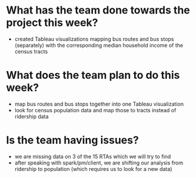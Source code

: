 # What has the team done towards the project this week?
- created Tableau visualizations mapping bus routes and bus stops (separately) with the corresponding median household income of the census tracts

# What does the team plan to do this week?
- map bus routes and bus stops together into one Tableau visualization
- look for census population data and map those to tracts instead of ridership data

# Is the team having issues?
- we are missing data on 3 of the 15 RTAs which we will try to find
- after speaking with spark/pm/client, we are shifting our analysis from ridership to population (which requires us to look for a new data)

